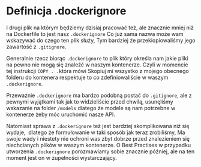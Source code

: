 # Definicja .dockerignore

I drugi plik na którym będziemy dzisiaj pracować też, ale znacznie mniej niż na Dockerfile to jest nasz `.dockerignore` Co już sama nazwa może wam wskazywać do czego ten plik służy, Tym bardziej że przekiopiowaliśmy jego zawartość z `.gitignore`.

Generalnie rzecz biorąc `.dockerignore` to plik który określa nam jakie pliki na pewno nie mogą się znaleźć w naszym kontenerze. Czyli w momencie tej instrukcji `COPY . .`która mówi Skopiuj mi wszystko z mojego obecnego folderu do kontenera respektuje to co zdefiniowaliście w waszym `.dockerignore`. 

Przeważnie `.dockerignore` ma bardzo podobną postać do `.gitignore`, ale z pewnymi wyjątkami tak jak to widzieliście przed chwilą, usunęliśmy wskazanie na folder `/models` dlatego że modele są nam potrzebne w kontenerze żeby móc uruchomić nasze API.

Natomiast sprawa z `.dockerignore` też jest bardziej skomplikowana niż się wydaje,  dlatego że formułowanie w taki sposób jak teraz zrobiliśmy, Ma swoje wady i niestety nie ochroni was zbyt dobrze przed znalezieniem się niechcianych plików w waszym kontenerze. O Best Practises w przypadku utworzenia `.dockerignore` porozmawiamy sobie znacznie później, ale na ten moment jest on w zupełności wystarczający.